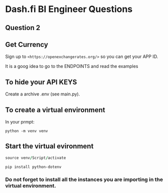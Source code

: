 # Dash.fi BI Engineer Questions
## Question 2

## Get Currency

Sign up to `<https://openexchangerates.org/>` so you can get your APP ID.

It is a goog idea to go to the ENDPOINTS and read the examples

## To hide your API KEYS

Create a archive .env (see main.py).

## To create a virtual environment
In your prmpt:

```
python -m venv venv
```
## Start the virtual evironment

```for windows
source venv/Script/activate
```

```
pip install python-dotenv
```

### Do not forget to install all the instances you are importing in the virtual environment.


